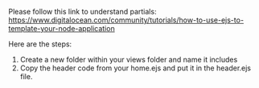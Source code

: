 Please follow this link to understand partials: https://www.digitalocean.com/community/tutorials/how-to-use-ejs-to-template-your-node-application


Here are the steps:

1. Create a new folder within your views folder and name it includes
2. Copy the header code from your home.ejs and put it in the header.ejs file. 
